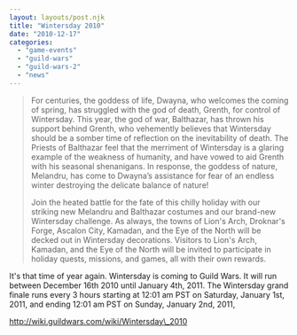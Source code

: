 ```yaml
---
layout: layouts/post.njk
title: "Wintersday 2010"
date: "2010-12-17"
categories: 
  - "game-events"
  - "guild-wars"
  - "guild-wars-2"
  - "news"
---
```


> For centuries, the goddess of life, Dwayna, who welcomes the coming of spring, has struggled with the god of death, Grenth, for control of Wintersday. This year, the god of war, Balthazar, has thrown his support behind Grenth, who vehemently believes that Wintersday should be a somber time of reflection on the inevitability of death. The Priests of Balthazar feel that the merriment of Wintersday is a glaring example of the weakness of humanity, and have vowed to aid Grenth with his seasonal shenanigans. In response, the goddess of nature, Melandru, has come to Dwayna’s assistance for fear of an endless winter destroying the delicate balance of nature!
> 
> Join the heated battle for the fate of this chilly holiday with our striking new Melandru and Balthazar costumes and our brand-new Wintersday challenge. As always, the towns of Lion's Arch, Droknar's Forge, Ascalon City, Kamadan, and the Eye of the North will be decked out in Wintersday decorations. Visitors to Lion's Arch, Kamadan, and the Eye of the North will be invited to participate in holiday quests, missions, and games, all with their own rewards.

It's that time of year again. Wintersday is coming to Guild Wars. It will run between December 16th 2010 until January 4th, 2011. The Wintersday grand finale runs every 3 hours starting at 12:01 am PST on Saturday, January 1st, 2011, and ending 12:01 am PST on Sunday, January 2nd, 2011,

http://wiki.guildwars.com/wiki/Wintersday\_2010
